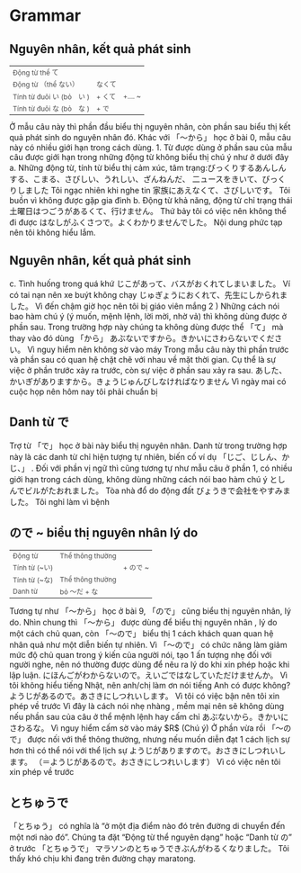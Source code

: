 # Grammar

## Nguyên nhân, kết quả phát sinh

 <table style="width:100%;font-size:12px;color:#4b4b4b;" align="center"><tr> <td>Động từ thể て</td> <td></td>  <td></td>  </tr> <tr> <td>Động từ （thể ない）</td> <td>なくて</td>  <td></td> </tr><tr> <td>Tính từ đuôi い (bỏ　い )</td> <td>+ くて</td>  <td>+.... ~</td>  </tr><tr> <td>Tính từ đuôi な (bỏ　な )</td> <td>+ で</td>  <td></td> </tr></table>
 Ở mẫu câu này thì phần đầu biểu thị nguyên nhân, còn phần sau biểu thị kết quả phát sinh do nguyên nhân đó. Khác với 「～から」 học ở bài 0, mẫu câu này có nhiều giới hạn trong cách dùng.
 1. Từ được dùng ở phần sau của mẫu câu được giới hạn trong những động từ không biểu thị chú ý như ở dưới đây
 a. Những động từ, tính từ biểu thị cảm xúc, tâm trạng:びっくりするあんしんする、こまる、さびしい、うれしい、ざんねんだ、
 二ュースをきいて、びっくりしました
 Tôi ngạc nhiên khi nghe tin
 家族にあえなくて、さびしいです。
 Tôi buồn vì không được gặp gia đình
 b. Động từ khả năng, động từ chỉ trạng thái
 土曜日はつごうがあるくて、行けません。
 Thứ bảy tôi có việc nên không thể đi được
 はなしがふくさつで。よくわかりませんでした。
 Nội dung phức tạp nên tôi không hiểu lắm.

## Nguyên nhân, kết quả phát sinh

 c. Tình huống trong quá khứ
 じこがあって、バスがおくれてしまいました。
 Ví có tai nạn nên xe buýt không chạy
 じゅぎょうにおくれて、先生にしかられました。
 Vì đến chậm giờ học nên tôi bị giáo viên mắng
 2 ) Những cách nói bao hàm chú ý (ý muốn, mệnh lệnh, lời mời, nhờ vả) thì không dùng được ở phần sau. Trong trường hợp này chúng ta không dùng được thể 「て」 mà thay vào đó dùng 「から」 
 あぶないですから。きかいにさわらないでください。
 Vì nguy hiểm nên không sờ vào máy
 Trong mẫu câu này thì phần trước và phần sau có quan hệ chặt chẽ với nhau về mặt thời gian. Cụ thể là sự việc ở phần trước xảy ra trước, còn sự việc ở phần sau xảy ra sau. 
 あした、かいぎがありますから。きょうじゅんびしなければなりません
 Vì ngày mai có cuộc họp nên hôm nay tôi phải chuẩn bị

## Danh từ で

 Trợ từ 「で」 học ở bài này biểu thị nguyên nhân. Danh từ trong trường hợp này là các danh từ chỉ hiện tượng tự nhiên, biến cố ví dụ 「じご、じしん、かじ、」 . Đối với phần vị ngữ thì cũng tương tự như mẫu câu ở phần 1, có nhiều giới hạn trong cách dùng, không dùng những cách nói bao hàm chú ý
 としんでビルがたおれました。
 Tòa nhà đổ do động đất
 びょうきで会社をやすみました。
 Tôi nghỉ làm vì bệnh

##  ので ~ biểu thị nguyên nhân lý do


 <table style="width:100%;font-size:12px;color:#4b4b4b;" align="center"><tr><td>Động từ</td> <td>Thể thông thường</td> <td></td> </tr> <tr><td>Tính từ (~い)</td> <td></td> <td>+ ので ~</td> </tr><tr><td>Tính từ (~な)</td> <td>Thể thông thường</td> <td></td> </tr><tr><td>Danh từ </td> <td>bỏ ～だ + な</td><td></td> </tr></table>
 Tương tự như 「～から」 học ở bài 9, 「ので」 cũng biểu thị nguyên nhân, lý do. Nhìn chung thì 「～から」 được dùng để biểu thị nguyên nhân , lý do một cách chủ quan, còn 「～ので」 biểu thị 1 cách khách quan quan hệ nhân quả như một diễn biến tự nhiên. Vì 「～ので」 có chức năng làm giảm mức độ chủ quan trong ý kiến của người nói, tạo 1 ấn tượng nhẹ đối với người nghe, nên nó thường được dùng để nêu ra lý do khi xin phép hoặc khi lập luận. 
 にほんごがわからないので。えいごではなしていただけませんか。
 Vì tôi không hiểu tiếng Nhật, nên anh/chị làm ơn nói tiếng Anh có được không?
 ようじがあるので。あさきにしつれいします。
 Vì tôi có việc bận nên tôi xin phép về trước
 Vì đây là cách nói nhẹ nhàng , mềm mại nên sẽ không dùng nếu phần sau của câu ở thể mệnh lệnh hay cấm chỉ
 あぶないから。きかいにさわるな。
 Vì nguy hiểm cấm sờ vào máy
$R$ (Chú ý) 
 Ở phần vừa rồi 「～ので」 được nối với thể thông thường, nhưng nếu muốn diễn đạt 1 cách lịch sự hơn thì có thể nói với thể lịch sự
 ようじがありますので。おさきにしつれいします。
 （＝ようじがあるので。おさきにしつれいします）
 Vì có việc nên tôi xin phép về trước

## とちゅうで

 「とちゅう」 có nghĩa là “ở một địa điểm nào đó trên đường di chuyển đến một nơi nào đó”. Chúng ta đặt “Động từ thể nguyên dạng” hoặc “Danh từ の” ở trước 「とちゅうで」 
 マラソンのとちゅうできぶんがわるくなりました。
 Tôi thấy khó chịu khi đang trên đường chạy maratong. 

